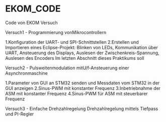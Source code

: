 # EKOM_CODE
Code von EKOM Versuch

Versuch1 - Programmierung vonMikrocontrollern

1.Konfiguration der UART- und SPI-Schnittstellen 
2.Erstellen und Importieren eines Eclipse-Projekt: Blinken von LEDs, Kommunikation über UART, Ansteuerung des Displays, Auslesen der Zwischenkreis-Spannung, Auslesen des Encoders
Im letzten Abschnitt dieses Praktikums soll

Versuch2 - Pulsweitenmodulation mitU/f-Ansteuerung einer Asynchronmaschine

1.Parameter von GUI an STM32 senden und Messdaten vom STM32 in der GUI anzeigen
2.Sinus-PWM mit konstanter Frequenz
3.Inbetriebnahme der ASM mit konstanter Frequenz
4.Sinus-PWM für ASM mit steuerbarer Frequenz

Versuch3 - Einfache Drehzahlregelung
Drehzahlregelung mittels Tiefpass und PI-Regler
